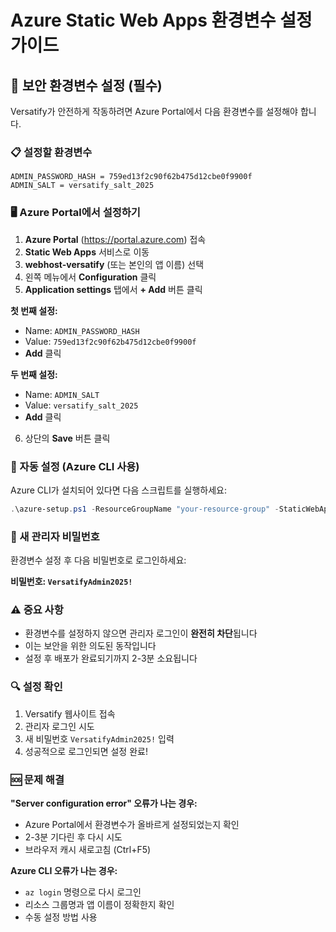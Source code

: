 # Azure Static Web Apps 환경변수 설정 가이드

## 🔐 보안 환경변수 설정 (필수)

Versatify가 안전하게 작동하려면 Azure Portal에서 다음 환경변수를 설정해야 합니다.

### 📋 설정할 환경변수

```
ADMIN_PASSWORD_HASH = 759ed13f2c90f62b475d12cbe0f9900f
ADMIN_SALT = versatify_salt_2025
```

### 🖥️ Azure Portal에서 설정하기

1. **Azure Portal** (https://portal.azure.com) 접속
2. **Static Web Apps** 서비스로 이동
3. **webhost-versatify** (또는 본인의 앱 이름) 선택
4. 왼쪽 메뉴에서 **Configuration** 클릭
5. **Application settings** 탭에서 **+ Add** 버튼 클릭

**첫 번째 설정:**
- Name: `ADMIN_PASSWORD_HASH`
- Value: `759ed13f2c90f62b475d12cbe0f9900f`
- **Add** 클릭

**두 번째 설정:**
- Name: `ADMIN_SALT`
- Value: `versatify_salt_2025`
- **Add** 클릭

6. 상단의 **Save** 버튼 클릭

### 🚀 자동 설정 (Azure CLI 사용)

Azure CLI가 설치되어 있다면 다음 스크립트를 실행하세요:

```powershell
.\azure-setup.ps1 -ResourceGroupName "your-resource-group" -StaticWebAppName "your-app-name"
```

### 🔑 새 관리자 비밀번호

환경변수 설정 후 다음 비밀번호로 로그인하세요:

**비밀번호: `VersatifyAdmin2025!`**

### ⚠️ 중요 사항

- 환경변수를 설정하지 않으면 관리자 로그인이 **완전히 차단**됩니다
- 이는 보안을 위한 의도된 동작입니다
- 설정 후 배포가 완료되기까지 2-3분 소요됩니다

### 🔍 설정 확인

1. Versatify 웹사이트 접속
2. 관리자 로그인 시도
3. 새 비밀번호 `VersatifyAdmin2025!` 입력
4. 성공적으로 로그인되면 설정 완료!

### 🆘 문제 해결

**"Server configuration error" 오류가 나는 경우:**
- Azure Portal에서 환경변수가 올바르게 설정되었는지 확인
- 2-3분 기다린 후 다시 시도
- 브라우저 캐시 새로고침 (Ctrl+F5)

**Azure CLI 오류가 나는 경우:**
- `az login` 명령으로 다시 로그인
- 리소스 그룹명과 앱 이름이 정확한지 확인
- 수동 설정 방법 사용
